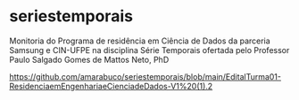 # seriestemporais

Monitoria do Programa de residência em Ciência de Dados da parceria Samsung e CIN-UFPE na disciplina Série Temporais ofertada pelo Professor Paulo Salgado Gomes de Mattos Neto, PhD

https://github.com/amarabuco/seriestemporais/blob/main/EditalTurma01-ResidenciaemEngenhariaeCienciadeDados-V1%20(1).2
